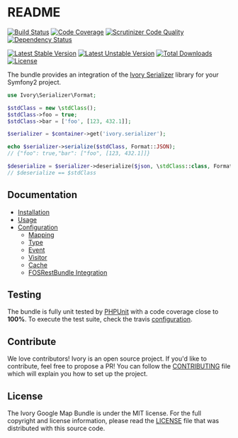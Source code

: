# README

[![Build Status](https://travis-ci.org/egeloen/IvorySerializerBundle.svg?branch=master)](http://travis-ci.org/egeloen/IvorySerializerBundle)
[![Code Coverage](https://scrutinizer-ci.com/g/egeloen/IvorySerializerBundle/badges/coverage.png?b=master)](https://scrutinizer-ci.com/g/egeloen/IvorySerializerBundle/?branch=master)
[![Scrutinizer Code Quality](https://scrutinizer-ci.com/g/egeloen/IvorySerializerBundle/badges/quality-score.png?b=master)](https://scrutinizer-ci.com/g/egeloen/IvorySerializerBundle/?branch=master)
[![Dependency Status](http://www.versioneye.com/php/egeloen:serializer-bundle/badge.svg)](http://www.versioneye.com/php/egeloen:serializer-bundle)

[![Latest Stable Version](https://poser.pugx.org/egeloen/serializer-bundle/v/stable.svg)](https://packagist.org/packages/egeloen/serializer-bundle)
[![Latest Unstable Version](https://poser.pugx.org/egeloen/serializer-bundle/v/unstable.svg)](https://packagist.org/packages/egeloen/serializer-bundle)
[![Total Downloads](https://poser.pugx.org/egeloen/serializer-bundle/downloads.svg)](https://packagist.org/packages/egeloen/serializer-bundle)
[![License](https://poser.pugx.org/egeloen/serializer-bundle/license.svg)](https://packagist.org/packages/egeloen/serializer-bundle)

The bundle provides an integration of the [Ivory Serializer](https://github.com/egeloen/ivory-serializer) library for
your Symfony2 project.

``` php
use Ivory\Serializer\Format;

$stdClass = new \stdClass();
$stdClass->foo = true;
$stdClass->bar = ['foo', [123, 432.1]];

$serializer = $container->get('ivory.serializer');

echo $serializer->serialize($stdClass, Format::JSON);
// {"foo": true,"bar": ["foo", [123, 432.1]]}

$deserialize = $serializer->deserialize($json, \stdClass::class, Format::JSON);
// $deserialize == $stdClass
```

## Documentation

 - [Installation](/Resources/doc/installation.md)
 - [Usage](/Resources/doc/usage.md)
 - [Configuration](/Resources/doc/configuration/index.md)
    - [Mapping](/Resources/doc/configuration/mapping.md)
    - [Type](/Resources/doc/configuration/type.md)
    - [Event](/Resources/doc/configuration/event.md)
    - [Visitor](/Resources/doc/configuration/visitor.md)
    - [Cache](/Resources/doc/configuration/cache.md)
    - [FOSRestBundle Integration](/Resources/doc/configuration/fos_rest.md)

## Testing

The bundle is fully unit tested by [PHPUnit](http://www.phpunit.de/) with a code coverage close to **100%**. To
execute the test suite, check the travis [configuration](/.travis.yml).

## Contribute

We love contributors! Ivory is an open source project. If you'd like to contribute, feel free to propose a PR! You
can follow the [CONTRIBUTING](/CONTRIBUTING.md) file which will explain you how to set up the project.

## License

The Ivory Google Map Bundle is under the MIT license. For the full copyright and license information, please read the
[LICENSE](/LICENSE) file that was distributed with this source code.
